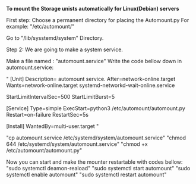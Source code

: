 **To mount the Storage unists automatically for Linux(Debian) servers**

First step:
Choose a permanent directory for placing the Automount.py
For example: "/etc/automount/"

Go to "/lib/sysstemd/system" Directory.


Step 2:
We are going to make a system service.

Make a file named : "automount.service"
Write the code bellow down in automount.service:

"
[Unit]
Description= automount service.
After=network-online.target
Wants=network-online.target systemd-networkd-wait-online.service

StartLimitIntervalSec=500
StartLimitBurst=5

[Service]
Type=simple
ExecStart=python3 /etc/automount/automount.py
Restart=on-failure
RestartSec=5s



[Install]
WantedBy=multi-user.target
"

"cp automount.service /etc/systemd/system/automount.service"
"chmod 644 /etc/systemd/system/automount.service"
"chmod +x /etc/automount/automount.py"

Now you can start and make the mounter restartable with codes bellow:
"sudo systemctl deamon-reaload"
"sudo systemctl start automount"
"sudo systemctl enable automount"
"sudo systemctl restart automount"

